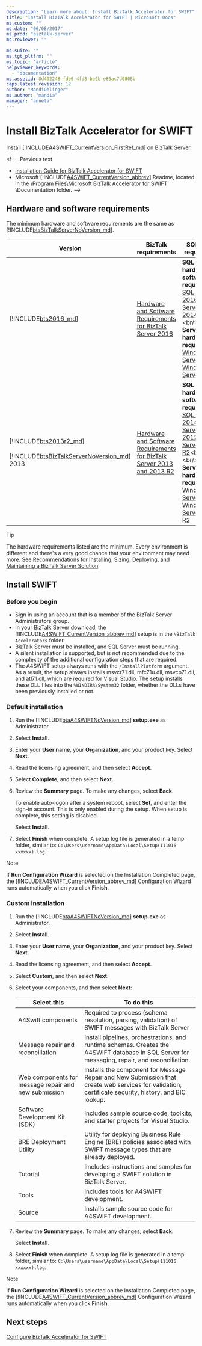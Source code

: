```yaml
---
description: "Learn more about: Install BizTalk Accelerator for SWIFT"
title: "Install BizTalk Accelerator for SWIFT | Microsoft Docs"
ms.custom: ""
ms.date: "06/08/2017"
ms.prod: "biztalk-server"
ms.reviewer: ""

ms.suite: ""
ms.tgt_pltfrm: ""
ms.topic: "article"
helpviewer_keywords:
  - "documentation"
ms.assetid: 8d492248-fde6-4fd8-be6b-e86ac7d0808b
caps.latest.revision: 12
author: "MandiOhlinger"
ms.author: "mandia"
manager: "anneta"
---
```

# Install BizTalk Accelerator for SWIFT
Install [!INCLUDE[A4SWIFT_CurrentVersion_FirstRef_md](../../includes/a4swift-currentversion-firstref-md.md)] on BizTalk Server.

\<!--- Previous text
- [Installation Guide for BizTalk Accelerator for SWIFT](https://go.microsoft.com/fwlink/?LinkId=198120)
- Microsoft [!INCLUDE[A4SWIFT_CurrentVersion_abbrev](../../includes/a4swift-currentversion-abbrev-md.md)] Readme, located in the \Program Files\Microsoft BizTalk Accelerator for SWIFT \Documentation folder.
  -->

## Hardware and software requirements

The minimum hardware and software requirements are the same as [!INCLUDE[btsBizTalkServerNoVersion_md](../../includes/btsbiztalkservernoversion-md.md)].


| Version | BizTalk requirements | SQL and OS requirements |
|--|--|--|
| [!INCLUDE[bts2016_md](../../includes/bts2016-md.md)] |  [Hardware and Software Requirements for BizTalk Server 2016](../../install-and-config-guides/hardware-and-software-requirements-for-biztalk-server-2016.md) | **SQL Server hardware and software requirements**: <br/>[SQL Server 2016](https://msdn.microsoft.com/library/ms143506(v=sql.130).aspx)<br/>[SQL Server 2014](https://msdn.microsoft.com/library/ms143506(v=sql.120).aspx)<br/><br/>**Windows Server hardware requirements**: <br/>[Windows Server 2016](https://technet.microsoft.com/windows-server-docs/get-started/server-basics)<br/>[Windows Server 2012](https://technet.microsoft.com/library/jj134246.aspx) |
| [!INCLUDE[bts2013r2_md](../../includes/bts2013r2-md.md)] <br/><br/> [!INCLUDE[btsBizTalkServerNoVersion_md](../../includes/btsbiztalkservernoversion-md.md)] 2013 | [Hardware and Software Requirements for BizTalk Server 2013 and 2013 R2](../../install-and-config-guides/hardware-and-software-requirements-for-biztalk-server-2013-and-2013-r2.md) | **SQL Server hardware and software requirements**: <br/>[SQL Server 2014](https://msdn.microsoft.com/library/ms143506(v=sql.120).aspx)<br/>[SQL Server 2012](https://msdn.microsoft.com/library/ms143506(v=sql.110).aspx)<br/>[SQL Server 2008 R2](https://msdn.microsoft.com/library/ms143506(v=sql.105).aspx)<br/><br/>**Windows Server hardware requirements**: <br/>[Windows Server 2012](https://technet.microsoft.com/library/jj134246.aspx)<br/>[Windows Server 2008 R2](https://technet.microsoft.com/library/dd379511(v=ws.10).aspx) |

> [!TIP]
> The hardware requirements listed are the minimum. Every environment is different and there's a very good chance that your environment may need more. See [Recommendations for Installing, Sizing, Deploying, and Maintaining a BizTalk Server Solution](https://social.technet.microsoft.com/wiki/contents/articles/666.recommendations-for-installing-sizing-deploying-and-maintaining-a-biztalk-server-solution.aspx).

## Install SWIFT

### Before you begin

* Sign in using an account that is a member of the BizTalk Server Administrators group.
* In your BizTalk Server download, the [!INCLUDE[A4SWIFT_CurrentVersion_abbrev_md](../../includes/a4swift-currentversion-abbrev-md.md)] setup is in the `\BizTalk Accelerators` folder.
* BizTalk Server must be installed, and SQL Server must be running.
* A silent installation is supported, but is not recommended due to the complexity of the additional configuration steps that are required.
* The A4SWIFT setup always runs with the `/InstallPlatform` argument. As a result, the setup always installs msvcr71.dll, mfc71u.dll, msvcp71.dll, and atl71.dll, which are required for Visual Studio. The setup installs these DLL files into the `%WINDIR%\System32` folder, whether the DLLs have been previously installed or not.

### Default installation

1. Run the [!INCLUDE[btaA4SWIFTNoVersion_md](../../includes/btaa4swiftnoversion-md.md)] **setup.exe** as Administrator.
2. Select **Install**.
3. Enter your **User name**, your **Organization**, and your product key. Select **Next**.
4. Read the licensing agreement, and then select **Accept**.
5. Select **Complete**, and then select **Next**.
6. Review the **Summary** page. To make any changes, select **Back**.

    To enable auto-logon after a system reboot, select **Set**, and enter the sign-in account. This is only enabled during the setup. When setup is complete, this setting is disabled.

    Select **Install**.

7. Select **Finish** when complete. A setup log file is generated in a temp folder, similar to: `C:\Users\username\AppData\Local\Setup(111016 xxxxxx).log`.

> [!NOTE]
> If **Run Configuration Wizard** is selected on the Installation Completed page, the [!INCLUDE[A4SWIFT_CurrentVersion_abbrev_md](../../includes/a4swift-currentversion-abbrev-md.md)] Configuration Wizard runs automatically when you click **Finish**.


### Custom installation

1. Run the [!INCLUDE[btaA4SWIFTNoVersion_md](../../includes/btaa4swiftnoversion-md.md)] **setup.exe** as Administrator.
2. Select **Install**.
3. Enter your **User name**, your **Organization**, and your product key. Select **Next**.
4. Read the licensing agreement, and then select **Accept**.
5. Select **Custom**, and then select **Next**.
6. Select your components, and then select **Next**:


   |                     Select this                      |                                                                      To do this                                                                      |
   |------------------------------------------------------|------------------------------------------------------------------------------------------------------------------------------------------------------|
   |                  A4Swift components                  |                          Required to process (schema resolution, parsing, validation) of SWIFT messages with BizTalk Server                          |
   |          Message repair and reconciliation           |    Install pipelines, orchestrations, and runtime schemas. Creates the A4SWIFT database in SQL Server for messaging, repair, and reconciliation.     |
   | Web components for message repair and new submission | Installs the component for Message Repair and New Submission that create web services for validation, certificate security, history, and BIC lookup. |
   |            Software Development Kit (SDK)            |                                    Includes sample source code, toolkits, and starter projects for Visual Studio.                                    |
   |                BRE Deployment Utility                |               Utility for deploying Business Rule Engine (BRE) policies associated with SWIFT message types that are already deployed.               |
   |                       Tutorial                       |                                Iincludes instructions and samples for developing a SWIFT solution in BizTalk Server.                                 |
   |                        Tools                         |                                                       Includes tools for A4SWIFT development.                                                        |
   |                        Source                        |                                                 Installs sample source code for A4SWIFT development.                                                 |


7. Review the **Summary** page. To make any changes, select **Back**.

    Select **Install**.

8. Select **Finish** when complete. A setup log file is generated in a temp folder, similar to: `C:\Users\username\AppData\Local\Setup(111016 xxxxxx).log`.

> [!NOTE]
> If **Run Configuration Wizard** is selected on the Installation Completed page, the [!INCLUDE[A4SWIFT_CurrentVersion_abbrev_md](../../includes/a4swift-currentversion-abbrev-md.md)] Configuration Wizard runs automatically when you click **Finish**.

## Next steps
[Configure BizTalk Accelerator for SWIFT](../../adapters-and-accelerators/accelerator-swift/configure-biztalk-accelerator-for-swift.md)
